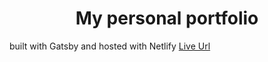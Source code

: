 <h1 align="center">
My personal portfolio</h1>

built with Gatsby and hosted with Netlify
[Live Url](https://remy.boire.dev)
